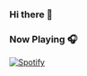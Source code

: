 ### Hi there 👋

### Now Playing 🎧

[![Spotify](https://github-readme-remake.vercel.app/api/spotify)](https://open.spotify.com/track/6dpCS5iQ6YZGTEMnhMsxuJ?si=0cc170644df0453e)
